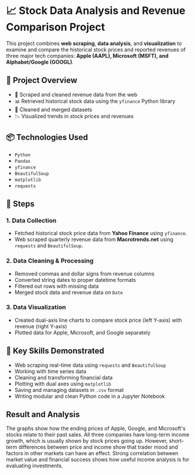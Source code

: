 # 📈 Stock Data Analysis and Revenue Comparison Project

This project combines **web scraping**, **data analysis**, and **visualization** to examine and compare the historical stock prices and reported revenues of three major tech companies: **Apple (AAPL), Microsoft (MSFT), and Alphabet/Google (GOOGL)**.

## 🚀 Project Overview

- 🔄 Scraped and cleaned revenue data from the web
- 📊 Retrieved historical stock data using the `yfinance` Python library
- 🧹 Cleaned and merged datasets
- 📉 Visualized trends in stock prices and revenues

## 📦 Technologies Used

- `Python`
- `Pandas`
- `yfinance`
- `BeautifulSoup`
- `matplotlib`
- `requests`

## 🧾 Steps

### 1. Data Collection
- Fetched historical stock price data from **Yahoo Finance** using `yfinance`.
- Web scraped quarterly revenue data from **Macrotrends.net** using `requests` and `BeautifulSoup`.

### 2. Data Cleaning & Processing
- Removed commas and dollar signs from revenue columns
- Converted string dates to proper datetime formats
- Filtered out rows with missing data
- Merged stock data and revenue data on `Date`

### 3. Data Visualization
- Created dual-axis line charts to compare stock price (left Y-axis) with revenue (right Y-axis)
- Plotted data for Apple, Microsoft, and Google separately

## 📌 Key Skills Demonstrated

- Web scraping real-time data using `requests` and `BeautifulSoup`
- Working with time series data
- Cleaning and transforming financial data
- Plotting with dual axes using `matplotlib`
- Saving and managing datasets in `.csv` format
- Writing modular and clean Python code in a Jupyter Notebook

## Result and Analysis 

The graphs show how the ending prices of Apple, Google, and Microsoft's stocks relate to their past sales.
All three companies have long-term income growth, which is usually shown by stock prices going up. 
However, short-term differences between price and income show that trader mood and factors in other markets can have an effect.
Strong correlation between market value and financial success shows how useful income analysis is for evaluating investments.

